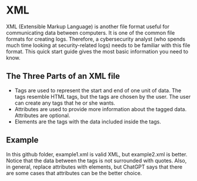 <h1>XML</h1>

XML (Extensible Markup Language) is another file format useful for communicating data between computers. It is one of the common file formats for creating logs. Therefore, a cybersecurity analyst (who spends much time looking at security-related logs) needs to be familiar with this file format. This quick start guide gives the most basic information you need to know. 

<h2>The Three Parts of an XML file</h2>
<ul>
  <li>Tags are used to represent the start and end of one unit of data. The tags resemble HTML tags, but the tags are chosen by the user. The user can create any tags that he or she wants.</li>
  <li>Attributes are used to provide more information about the tagged data. Attributes are optional.</li>
  <li>Elements are the tags with the data included inside the tags.</li>
</ul>

<h2>Example</h2>

In this github folder, example1.xml is valid XML, but example2.xml is better. Notice that the data between the tags is not surrounded with quotes. Also, in general, replace attributes with elements, but ChatGPT says that there are some cases that attributes can be the better choice. 
